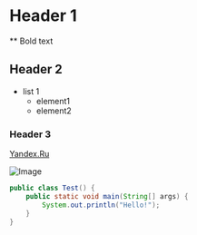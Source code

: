 # Header 1
** Bold text


## Header 2
* list 1
	* element1
	* element2

### Header 3
[Yandex.Ru](http://www.yandex.ru)

![Image](https://cdn-st1.rtr-vesti.ru/vh/pictures/xw/160/365/7.jpg)

```java
public class Test() {
	public static void main(String[] args) {
		System.out.println("Hello!");
	}
}

```